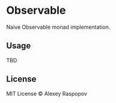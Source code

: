 # Observable

Naive Observable monad implementation.

## Usage

TBD

## License

MIT License &copy; Alexey Raspopov